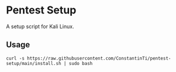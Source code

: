 # Pentest Setup
A setup script for Kali Linux.

## Usage
```shell
curl -s https://raw.githubusercontent.com/ConstantinTi/pentest-setup/main/install.sh | sudo bash
```
